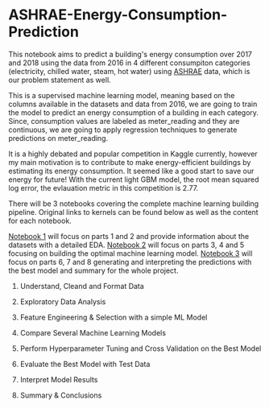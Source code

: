 # ASHRAE-Energy-Consumption-Prediction
 
 This notebook aims to predict a building's energy consumption over 2017 and 2018 using the data from 2016 in 4 different consumpiton categories (electricity, chilled water, steam, hot water) using [ASHRAE](https://www.ashrae.org/) data, which is our problem statement as well.

This is a supervised machine learning model, meaning based on the columns available in the datasets and data from 2016, we are going to train the model to predict an energy consumption of a building in each category. Since, consumption values are labeled as meter_reading and they are continuous, we are going to apply regression techniques to generate predictions on meter_reading.

It is a highly debated and popular competition in Kaggle currently, however my main motivation is to contribute to make energy-efficient buildings by estimating its energy consumption. It seemed like a good start to save our energy for future!
With the current light GBM model, the root mean squared log error, the evlauation metric in this competition is 2.77.

There will be 3 notebooks covering the complete machine learning building pipeline. Original links to kernels can be found below as well as the content for each notebook.

[Notebook 1](https://www.kaggle.com/cereniyim/save-the-energy-for-the-future-1-detailed-eda) will focus on parts 1 and 2 and provide information about the datasets with a detailed EDA.
[Notebook 2](https://www.kaggle.com/cereniyim/save-the-energy-for-the-future-2-fe-lightgbm) will focus on parts 3, 4 and 5 focusing on building the optimal machine learning model.
[Notebook 3](https://www.kaggle.com/cereniyim/save-the-energy-for-the-future-3-predictions) will focus on parts 6, 7 and 8 generating and interpreting the predictions with the best model and summary for the whole project.

1) Understand, Cleand and Format Data

2) Exploratory Data Analysis

3) Feature Engineering & Selection with a simple ML Model

4) Compare Several Machine Learning Models

5) Perform Hyperparameter Tuning and Cross Validation on the Best Model

6) Evaluate the Best Model with Test Data

7) Interpret Model Results

8) Summary & Conclusions

